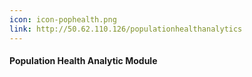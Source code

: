 ```yaml
---
icon: icon-pophealth.png
link: http://50.62.110.126/populationhealthanalytics
---
```


#### Population Health Analytic Module
